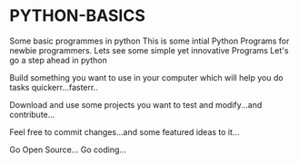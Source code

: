 # PYTHON-BASICS
Some basic programmes in python
This is some intial Python Programs for newbie programmers.
Lets see some simple yet innovative Programs
Let's go a step ahead in python 

Build something you want to use in your computer which will help you do tasks quickerr...fasterr..

Download and use some projects you want to test and modify...and contribute...

Feel free to commit changes...and some featured ideas to it...

Go Open Source... Go coding...
